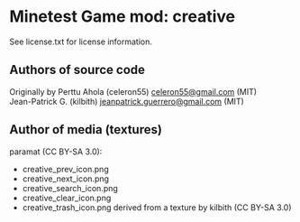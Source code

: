 Minetest Game mod: creative
===========================
See license.txt for license information.

Authors of source code
----------------------
Originally by Perttu Ahola (celeron55) <celeron55@gmail.com> (MIT)  
Jean-Patrick G. (kilbith) <jeanpatrick.guerrero@gmail.com> (MIT)

Author of media (textures)
--------------------------
paramat (CC BY-SA 3.0):
* creative_prev_icon.png
* creative_next_icon.png
* creative_search_icon.png
* creative_clear_icon.png
* creative_trash_icon.png derived from a texture by kilbith (CC BY-SA 3.0)
